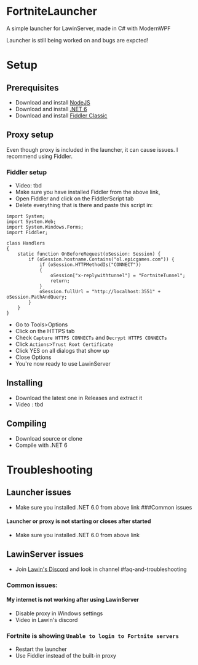 # FortniteLauncher
A simple launcher for LawinServer, made in C# with ModernWPF

Launcher is still being worked on and bugs are expcted!

# Setup
## Prerequisites
- Download and install [NodeJS](https://nodejs.org/en/download/)
- Download and install [.NET 6](https://dotnet.microsoft.com/en-us/download/dotnet/6.0)
- Download and install [Fiddler Classic](https://www.telerik.com/download/fiddler)
## Proxy setup
Even though proxy is included in the launcher, it can cause issues. I recommend using Fiddler.
### Fiddler setup
- Video: tbd
- Make sure you have installed Fiddler from the above link,
- Open Fiddler and click on the FiddlerScript tab
- Delete everything that is there and paste this script in:
```
import System;
import System.Web;
import System.Windows.Forms;
import Fiddler;

class Handlers
{ 
    static function OnBeforeRequest(oSession: Session) {
        if (oSession.hostname.Contains("ol.epicgames.com")) {
            if (oSession.HTTPMethodIs("CONNECT"))
            {
                oSession["x-replywithtunnel"] = "FortniteTunnel";
                return;
            }
            oSession.fullUrl = "http://localhost:3551" + oSession.PathAndQuery;
        }
    }
}
```
- Go to Tools>Options
- Click on the HTTPS tab
- Check `Capture HTTPS CONNECTs` and `Decrypt HTTPS CONNECTs`
- Click `Actions`>`Trust Root Certificate`
- Click YES on all dialogs that show up
- Close Options
- You're now ready to use LawinServer

## Installing
- Download the latest one in Releases and extract it
- Video : tbd

## Compiling
- Download source or clone
- Compile with .NET 6

# Troubleshooting
## Launcher issues
- Make sure you installed .NET 6.0 from above link
###Common issues
#### Launcher or proxy is not starting or closes after started
- Make sure you installed .NET 6.0 from above link


## LawinServer issues
- Join [Lawin's Discord](https://discord.gg/AtXKh4rZCt) and look in channel #faq-and-troubleshooting
### Common issues:
#### My internet is not working after using LawinServer
- Disable proxy in Windows settings
- Video in Lawin's discord
### Fortnite is showing `Unable to login to Fortnite servers`
- Restart the launcher
- Use Fiddler instead of the built-in proxy
